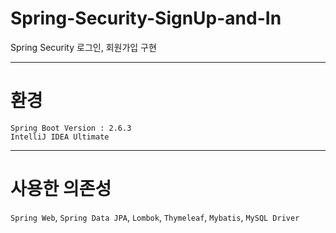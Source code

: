 # Spring-Security-SignUp-and-In

Spring Security 로그인, 회원가입 구현

---  
# 환경

`Spring Boot Version : 2.6.3`  
`IntelliJ IDEA Ultimate`  

---  
# 사용한 의존성

`Spring Web`, `Spring Data JPA`, `Lombok`, `Thymeleaf`, `Mybatis`, `MySQL Driver`
